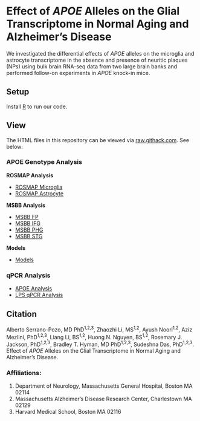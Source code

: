 # Effect of *APOE* Alleles on the Glial Transcriptome in Normal Aging and Alzheimer’s Disease
We investigated the differential effects of *APOE* alleles on the microglia and astrocyte transcriptome in the absence and presence of neuritic plaques (NPs) using bulk brain RNA-seq data from two large brain banks and performed follow-on experiments in *APOE* knock-in mice.


## **Setup**
Install [R](https://www.r-project.org/) to run our code.


## **View**
The HTML files in this repository can be viewed via [raw.githack.com](https://raw.githack.com/). See below:

### APOE Genotype Analysis

**ROSMAP Analysis**
* [ROSMAP Microglia](https://ayushnoori.github.io/apoe-glia/APOE%20Genotype%20Analysis/ROSMAP%20Microglia.html)
* [ROSMAP Astrocyte](https://ayushnoori.github.io/apoe-glia/APOE%20Genotype%20Analysis/ROSMAP%20Astrocyte.html)

**MSBB Analysis**
* [MSBB FP](https://ayushnoori.github.io/apoe-glia/APOE%20Genotype%20Analysis/MSBB%20FP.html)
* [MSBB IFG](https://ayushnoori.github.io/apoe-glia/APOE%20Genotype%20Analysis/MSBB%20IFG.html)
* [MSBB PHG](https://ayushnoori.github.io/apoe-glia/APOE%20Genotype%20Analysis/MSBB%20PHG.html)
* [MSBB STG](https://ayushnoori.github.io/apoe-glia/APOE%20Genotype%20Analysis/MSBB%20STG.html)

**Models**
* [Models](https://ayushnoori.github.io/apoe-glia/APOE%20Genotype%20Analysis/Models.html)

### qPCR Analysis
* [APOE Analysis](https://ayushnoori.github.io/apoe-glia/qPCR%20Analysis/APOE%20qPCR%20Analysis.html)
* [LPS qPCR Analysis](https://ayushnoori.github.io/apoe-glia/qPCR%20Analysis/LPS%20qPCR%20Analysis.html)


## **Citation**
Alberto Serrano-Pozo, MD PhD<sup>1,2,3</sup>, Zhaozhi Li, MS<sup>1,2</sup>, Ayush Noori<sup>1,2</sup>, Aziz Mezlini, PhD<sup>1,2,3</sup>, Liang Li, BS<sup>1,2</sup>, Huong N. Nguyen, BS<sup>1,2</sup>, Rosemary J. Jackson, PhD<sup>1,2,3</sup>, Bradley T. Hyman, MD PhD<sup>1,2,3</sup>, Sudeshna Das, PhD<sup>1,2,3</sup>. Effect of *APOE* Alleles on the Glial Transcriptome in Normal Aging and Alzheimer’s Disease.

### Affiliations:
1. Department of Neurology, Massachusetts General Hospital, Boston MA 02114
2. Massachusetts Alzheimer’s Disease Research Center, Charlestown MA 02129
3. Harvard Medical School, Boston MA 02116